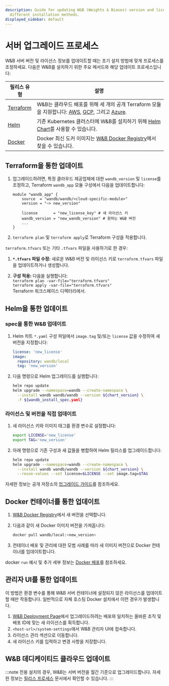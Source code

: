 ```yaml
---
description: Guide for updating W&B (Weights & Biases) version and license across
  different installation methods.
displayed_sidebar: default
---
```


# 서버 업그레이드 프로세스

W&B 서버 버전 및 라이선스 정보를 업데이트할 때는 초기 설치 방법에 맞게 프로세스를 조정하세요. 다음은 W&B를 설치하기 위한 주요 메서드와 해당 업데이트 프로세스입니다:

| 릴리스 유형                                               | 설명                                                                                                                                                                                                                                                                                         |
| ---------------------------------------------------------- | ------------------------------------------------------------------------------------------------------------------------------------------------------------------------------------------------------------------------------------------------------------------------------------------- |
| [Terraform](./how-to-guides#wb-production-and-development) | W&B는 클라우드 배포를 위해 세 개의 공개 Terraform 모듈을 지원합니다: [AWS](https://registry.terraform.io/modules/wandb/wandb/aws/latest), [GCP](https://registry.terraform.io/modules/wandb/wandb/google/latest), 그리고 [Azure](https://registry.terraform.io/modules/wandb/wandb/azurerm/latest). |
| [Helm](./how-to-guides/bare-metal#helm-chart)              | 기존 Kubernetes 클러스터에 W&B를 설치하기 위해 [Helm Chart](https://github.com/wandb/helm-charts)를 사용할 수 있습니다.                                                                                                                                                                      |
| [Docker](./how-to-guides/bare-metal#docker-deployment)     | Docker 최신 도커 이미지는 [W&B Docker Registry](https://hub.docker.com/r/wandb/local/tags)에서 찾을 수 있습니다.                                                                                                                                                                           |

## Terraform을 통한 업데이트

1. 업그레이드하려면, 특정 클라우드 제공업체에 대한 `wandb_version` 및 `license`를 조정하고, Terraform `wandb_app` 모듈 구성에서 다음을 업데이트합니다:

   ```hcl
   module "wandb_app" {
       source  = "wandb/wandb/<cloud-specific-module>"
       version = "~> new_version"

       license       = "new_license_key" # 새 라이선스 키
       wandb_version = "new_wandb_version" # 원하는 W&B 버전
       ...
   }
   ```

2. `terraform plan` 및 `terraform apply`로 Terraform 구성을 적용합니다.

`terraform.tfvars` 또는 기타 `.tfvars` 파일을 사용하기로 한 경우:

1. **`*.tfvars` 파일 수정:** 새로운 W&B 버전 및 라이선스 키로 `terraform.tfvars` 파일을 업데이트하거나 생성합니다.

2. **구성 적용:** 다음을 실행합니다:  
   `terraform plan -var-file="terraform.tfvars"`  
   `terraform apply -var-file="terraform.tfvars"`  
    Terraform 워크스페이스 디렉터리에서.

## Helm을 통한 업데이트

### spec을 통한 W&B 업데이트

1. Helm 차트 `*.yaml` 구성 파일에서 `image.tag` 및/또는 `license` 값을 수정하여 새 버전을 지정합니다:

   ```yaml
   license: 'new_license'
   image:
     repository: wandb/local
     tag: 'new_version'
   ```

2. 다음 명령으로 Helm 업그레이드를 실행합니다:

   ```bash
   helm repo update
   helm upgrade --namespace=wandb --create-namespace \
     --install wandb wandb/wandb --version ${chart_version} \
     -f ${wandb_install_spec.yaml}
   ```

### 라이선스 및 버전을 직접 업데이트

1. 새 라이선스 키와 이미지 태그를 환경 변수로 설정합니다:

   ```bash
   export LICENSE='new_license'
   export TAG='new_version'
   ```

2. 아래 명령으로 기존 구성과 새 값들을 병합하여 Helm 릴리스를 업그레이드합니다:

   ```bash
   helm repo update
   helm upgrade --namespace=wandb --create-namespace \
     --install wandb wandb/wandb --version ${chart_version} \
     --reuse-values --set license=$LICENSE --set image.tag=$TAG
   ```

자세한 정보는 공개 저장소의 [업그레이드 가이드](https://github.com/wandb/helm-charts/blob/main/UPGRADE.md)를 참조하세요.

## Docker 컨테이너를 통한 업데이트

1. [W&B Docker Registry](https://hub.docker.com/r/wandb/local/tags)에서 새 버전을 선택합니다.
2. 다음과 같이 새 Docker 이미지 버전을 가져옵니다:

   ```bash
   docker pull wandb/local:<new_version>
   ```

3. 컨테이너 배포 및 관리에 대한 모범 사례를 따라 새 이미지 버전으로 Docker 컨테이너를 업데이트합니다.

docker `run` 예시 및 추가 세부 정보는 [Docker 배포](./how-to-guides/bare-metal##docker-deployment)를 참조하세요.

## 관리자 UI를 통한 업데이트

이 방법은 환경 변수를 통해 W&B 서버 컨테이너에 설정되지 않은 라이선스를 업데이트할 때만 작동합니다. 일반적으로 자체 호스팅 Docker 설치에서 이런 경우가 발생합니다.

1. [W&B Deployment Page](https://deploy.wandb.ai/)에서 업그레이드하려는 배포와 일치하는 올바른 조직 및 배포 ID에 맞는 새 라이선스를 획득합니다.
2. `<host-url>/system-settings`에서 W&B 관리자 UI에 접속합니다.
3. 라이선스 관리 섹션으로 이동합니다.
4. 새 라이선스 키를 입력하고 변경 사항을 저장합니다.

## W&B 데디케이티드 클라우드 업데이트

:::note
전용 설치의 경우, W&B는 서버 버전을 월간 기준으로 업그레이드합니다. 자세한 정보는 [릴리스 프로세스](./server-release-process) 문서에서 확인할 수 있습니다.
:::